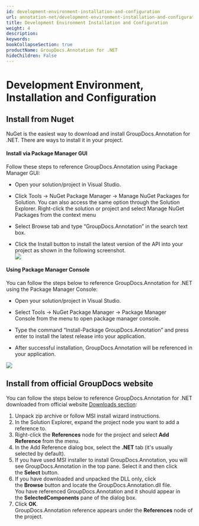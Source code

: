 ```yaml
---
id: development-environment-installation-and-configuration
url: annotation-net/development-environment-installation-and-configuration
title: Development Environment Installation and Configuration
weight: 4
description: 
keywords: 
bookCollapseSection: true
productName: GroupDocs.Annotation for .NET
hideChildren: False
---
```


# Development Environment, Installation and Configuration



  

## Install from Nuget

NuGet is the easiest way to download and install GroupDocs.Annotation for .NET. There are ways to install it in your project.

#### Install via Package Manager GUI

Follow these steps to reference GroupDocs.Annotation using Package Manager GUI:

*   Open your solution/project in Visual Studio.
    
*   Click Tools -> NuGet Package Manager -> Manage NuGet Packages for Solution. You can also access the same option through the Solution Explorer. Right-click the solution or project and select Manage NuGet Packages from the context menu
    
*   Select Browse tab and type “GroupDocs.Annotation” in the search text box.
    
*   Click the Install button to install the latest version of the API into your project as shown in the following screenshot.  
![](/annotation-net/getting-started/development-environment-installation-and-configuration/85426243.png)
    

#### Using Package Manager Console

You can follow the steps below to reference GroupDocs.Annotation for .NET using the Package Manager Console:

*   Open your solution/project in Visual Studio.
    
*   Select Tools -> NuGet Package Manager -> Package Manager Console from the menu to open package manager console.
    
*   Type the command “Install-Package GroupDocs.Annotation” and press enter to install the latest release into your application.
    
*   After successful installation, GroupDocs.Annotation will be referenced in your application.  
    
![](/annotation-net/getting-started/development-environment-installation-and-configuration/85426243.png)
    

## Install from official GroupDocs website

You can follow the steps below to reference GroupDocs.Annotation for .NET downloaded from official website [Downloads section](https://downloads.groupdocs.com/annotation/net):

1.  Unpack zip archive or follow MSI install wizard instructions.
2.  In the Solution Explorer, expand the project node you want to add a reference to.
3.  Right-click the **References** node for the project and select **Add Reference** from the menu.
4.  In the Add Reference dialog box, select the **.NET** tab (it's usually selected by default).
5.  If you have used MSI installer to install GroupDocs.Annotation, you will see GroupDocs.Annotation in the top pane. Select it and then click the **Select** button.
6.  If you have downloaded and unpacked the DLL only, click the **Browse** button and locate the GroupDocs.Annotation.dll file.   
    You have referenced GroupDocs.Annotation and it should appear in the **SelectedComponents** pane of the dialog box.
7.  Click **OK**.   
    GroupDocs.Annotation reference appears under the **References** node of the project.

